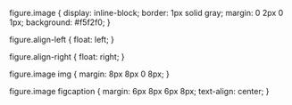 figure.image {
  display: inline-block;
  border: 1px solid gray;
  margin: 0 2px 0 1px;
  background: #f5f2f0;
}

figure.align-left {
  float: left;
}

figure.align-right {
  float: right;
}

figure.image img {
  margin: 8px 8px 0 8px;
}

figure.image figcaption {
  margin: 6px 8px 6px 8px;
  text-align: center;
}
